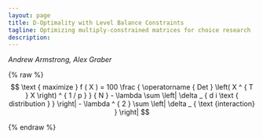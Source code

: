 ```yaml
---
layout: page
title: D-Optimality with Level Balance Constraints
tagline: Optimizing multiply-constrained matrices for choice research
description:
---
```

*Andrew Armstrong, Alex Graber*


{% raw %}
$$ 
\text { maximize } f ( X ) = 100 \frac { \operatorname { Det } \left( X ^ { T } X \right) ^ { 1 / p } } { N } - \lambda \sum \left| \delta _ { d i \text { distribution } } \right| - \lambda ^ { 2 } \sum \left| \delta _ { \text {interaction} } \right|
$$

{% endraw %}


